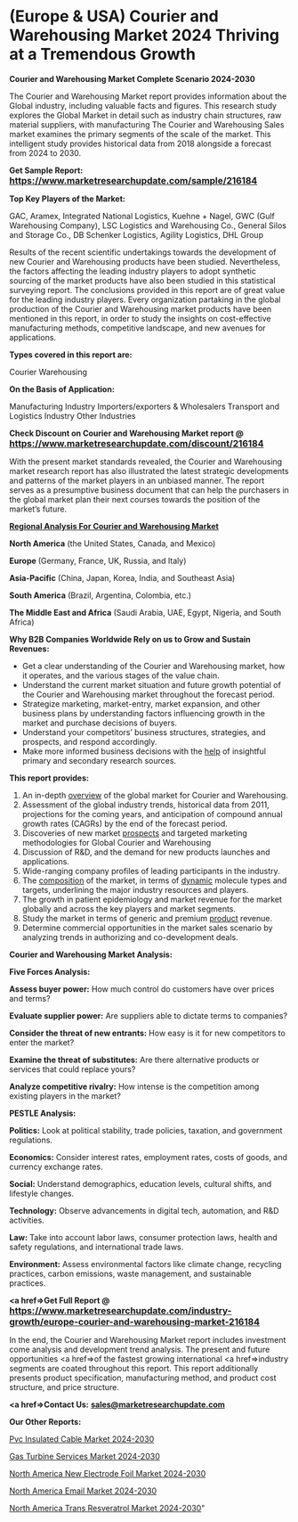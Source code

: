 # (Europe & USA) Courier and Warehousing Market 2024 Thriving at a Tremendous Growth

<strong>Courier and Warehousing Market Complete Scenario 2024-2030</strong>

The Courier and Warehousing Market report provides information about the Global industry, including valuable facts and figures. This research study explores the Global Market in detail such as industry chain structures, raw material suppliers, with manufacturing The Courier and Warehousing Sales market examines the primary segments of the scale of the market. This intelligent study provides historical data from 2018 alongside a forecast from 2024 to 2030.

<strong>Get Sample Report: <a href=https://www.marketresearchupdate.com/sample/216184><font size=3 color=#0000ff>https://www.marketresearchupdate.com/sample/216184</font></a></strong>

<strong>Top Key Players of the Market:</strong>

GAC, Aramex, Integrated National Logistics, Kuehne + Nagel, GWC (Gulf Warehousing Company), LSC Logistics and Warehousing Co., General Silos and Storage Co., DB Schenker Logistics, Agility Logistics, DHL Group

Results of the recent scientific undertakings towards the development of new Courier and Warehousing products have been studied. Nevertheless, the factors affecting the leading industry players to adopt synthetic sourcing of the market products have also been studied in this statistical surveying report. The conclusions provided in this report are of great value for the leading industry players. Every organization partaking in the global production of the Courier and Warehousing market products have been mentioned in this report, in order to study the insights on cost-effective manufacturing methods, competitive landscape, and new avenues for applications.

<strong>Types covered in this report are: </strong>

Courier
Warehousing

<strong>On the Basis of Application:</strong>

Manufacturing Industry
Importers/exporters & Wholesalers
Transport and Logistics Industry
Other Industries

<strong>Check Discount on Courier and Warehousing Market report @ <a href=https://www.marketresearchupdate.com/discount/216184><font size=3 color=#0000ff>https://www.marketresearchupdate.com/discount/216184</font></a></strong>

With the present market standards revealed, the Courier and Warehousing market research report has also illustrated the latest strategic developments and patterns of the market players in an unbiased manner. The report serves as a presumptive business document that can help the purchasers in the global market plan their next courses towards the position of the market’s future.

<strong><u><b>Regional Analysis For Courier and Warehousing Market</b></u></strong>

<strong><b>North America</b></strong> (the United States, Canada, and Mexico)

<strong><b>Europe </b></strong>(Germany, France, UK, Russia, and Italy)

<strong><b>Asia-Pacific</b></strong> (China, Japan, Korea, India, and Southeast Asia)

<strong><b>South America</b></strong> (Brazil, Argentina, Colombia, etc.)

<strong><b>The Middle East and Africa</b></strong> (Saudi Arabia, UAE, Egypt, Nigeria, and South Africa)

<strong>Why B2B Companies Worldwide Rely on us to Grow and Sustain Revenues:</strong>
<ul>
  <li>Get a clear understanding of the Courier and Warehousing market, how it operates, and the various stages of the value chain.</li>
  <li>Understand the current market situation and future growth potential of the Courier and Warehousing market throughout the forecast period.</li>
  <li>Strategize marketing, market-entry, market expansion, and other business plans by understanding factors influencing growth in the market and purchase decisions of buyers.</li>
  <li>Understand your competitors’ business structures, strategies, and prospects, and respond accordingly.</li>
  <li>Make more informed business decisions with the <a href=ASDF991299>help</a> of insightful primary and secondary research sources.</li>
</ul>
<strong>This report provides:</strong>
<ol>
  <li>An in-depth <a href=>overview</a> of the global market for Courier and Warehousing.</li>
  <li>Assessment of the global industry trends, historical data from 2011, projections for the coming years, and anticipation of compound annual growth rates (CAGRs) by the end of the forecast period.</li>
  <li>Discoveries of new market <a href=>prospects</a> and targeted marketing methodologies for Global Courier and Warehousing</li>
  <li>Discussion of R&amp;D, and the demand for new products launches and applications.</li>
  <li>Wide-ranging company profiles of leading participants in the industry.</li>
  <li>The <a href=ASDF881288>composition</a> of the market, in terms of <a href=>dynamic</a> molecule types and targets, underlining the major industry resources and players.</li>
  <li>The growth in patient epidemiology and market revenue for the market globally and across the key players and market segments.</li>
  <li>Study the market in terms of generic and premium <a href=>product</a> revenue.</li>
  <li>Determine commercial opportunities in the market sales scenario by analyzing trends in authorizing and co-development deals.</li>
</ol>

<strong>Courier and Warehousing Market Analysis:</strong>

<strong>Five Forces Analysis:</strong>

<strong>Assess buyer power:</strong> How much control do customers have over prices and terms?

<strong>Evaluate supplier power:</strong> Are suppliers able to dictate terms to companies?

<strong>Consider the threat of new entrants:</strong> How easy is it for new competitors to enter the market?

<strong>Examine the threat of substitutes:</strong> Are there alternative products or services that could replace yours?

<strong>Analyze competitive rivalry:</strong> How intense is the competition among existing players in the market?

<strong>PESTLE Analysis:</strong>

<strong>Politics:</strong> Look at political stability, trade policies, taxation, and government regulations.

<strong>Economics:</strong> Consider interest rates, employment rates, costs of goods, and currency exchange rates.

<strong>Social:</strong> Understand demographics, education levels, cultural shifts, and lifestyle changes.

<strong>Technology:</strong> Observe advancements in digital tech, automation, and R&D activities.

<strong>Law:</strong> Take into account labor laws, consumer protection laws, health and safety regulations, and international trade laws.

<strong>Environment:</strong> Assess environmental factors like climate change, recycling practices, carbon emissions, waste management, and sustainable practices.

<strong><a href=>Get Full Report</a> @ <a href=https://www.marketresearchupdate.com/industry-growth/europe-courier-and-warehousing-market-216184><font size=3 color=#0000ff>https://www.marketresearchupdate.com/industry-growth/europe-courier-and-warehousing-market-216184</font></a></strong>

In the end, the Courier and Warehousing Market report includes investment come analysis and development trend analysis. The present and future opportunities <a href=>of</a> the fastest growing international <a href=>industry</a> segments are coated throughout this report. This report additionally presents product specification, manufacturing method, and product cost structure, and price structure.

<strong><a href=><strong>Contact Us:</strong></a></strong>
<strong>sales@marketresearchupdate.com</strong>

<strong>Our Other Reports:</strong>

<a href=https://www.linkedin.com/pulse/pvc-insulated-cable-market-size-region-outlook>Pvc Insulated Cable Market 2024-2030</a>

<a href=https://www.linkedin.com/pulse/gas-turbine-services-market-analysis-segment>Gas Turbine Services Market 2024-2030</a>

<a href=https://www.linkedin.com/pulse/north-america-new-electrode-foil-market-demand>North America New Electrode Foil Market 2024-2030</a>

<a href=https://www.linkedin.com/pulse/north-america-email-market-growing-rapidly-latest-f8kaf/>North America Email Market 2024-2030</a>

<a href=https://www.linkedin.com/pulse/north-america-trans-resveratrol-market-2023-3ykdf/>North America Trans Resveratrol Market 2024-2030</a>"
